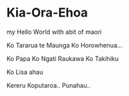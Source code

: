 # Kia-Ora-Ehoa

my Hello World with abit of maori



Ko Tararua te Maunga
Ko Horowhenua...

Ko Papa
Ko Ngati Raukawa
Ko Takihiku


Ko Lisa ahau

Kereru  Koputaroa..  Punahau..
